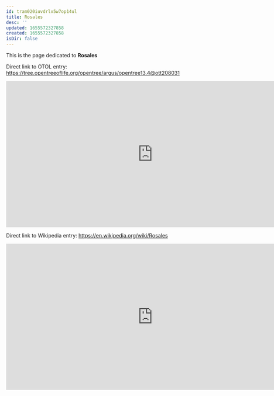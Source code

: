 ```yaml
---
id: tram020iuvdrlx5w7op14ul
title: Rosales
desc: ''
updated: 1655572327858
created: 1655572327858
isDir: false
---
```

This is the page dedicated to **Rosales**


Direct link to OTOL entry: https://tree.opentreeoflife.org/opentree/argus/opentree13.4@ott208031



<html>
    <body>
    <iframe src="https://tree.opentreeoflife.org/opentree/argus/opentree13.4@ott208031"
    width="800" height="400" frameborder="0" allowfullscreen> </iframe>
    </body>
</html>
    


Direct link to Wikipedia entry: https://en.wikipedia.org/wiki/Rosales



<html>
    <body>
    <iframe src="https://en.wikipedia.org/wiki/Rosales"
    width="800" height="400" frameborder="0" allowfullscreen> </iframe>
    </body>
</html>
    
